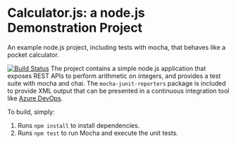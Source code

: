 Calculator.js: a node.js Demonstration Project
==============================================
An example node.js project, including tests with mocha, that behaves like
a pocket calculator.

[![Build Status](https://dev.azure.com/sabaz4000391/Integrating%20External%20Source%20Control%20with%20Azure%20Pipelines/_apis/build/status/sabaz400.calculator?branchName=master)](https://dev.azure.com/sabaz4000391/Integrating%20External%20Source%20Control%20with%20Azure%20Pipelines/_build/latest?definitionId=4&branchName=master)
The project contains a simple node.js application that exposes REST APIs
to perform arithmetic on integers, and provides a test suite with mocha
and chai.  The `mocha-junit-reporters` package is included to provide XML
output that can be presented in a continuous integration tool like
[Azure DevOps](https://azure.com/devops).

To build, simply:

1. Runs `npm install` to install dependencies.
2. Runs `npm test` to run Mocha and execute the unit tests.

